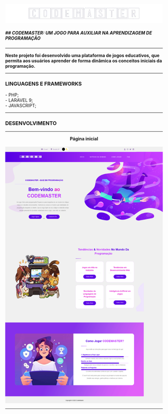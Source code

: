 <div align="center">
    <img src="public/template/assets/images/logo.png" alt="" style="width: 550px;">
</div>
<h5>## CODEMASTER: UM JOGO PARA AUXILIAR NA APRENDIZAGEM DE PROGRAMAÇÃO</h5>
<hr>
<b>Neste projeto foi desenvolvido uma plataforma de jogos educativos, que permita aos usuários aprender de forma dinâmica os conceitos iniciais da programação.</b>
<hr>
<h3>LINGUAGENS E FRAMEWORKS</h3>
- PHP;<br>
- LARAVEL 9;<br>
- JAVASCRIPT;<br>
<hr>
<h3>DESENVOLVIMENTO</h3>
<hr>
<div align="center">
    <b>Página inicial</b><br>
    <br>
    <img src="public/template/assets/images/image-init.png" alt="" style="width: 550px;">
</div>
<hr>
